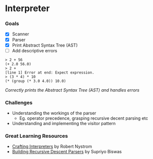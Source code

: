 # Interpreter
### Goals
- [x] Scanner
- [x] Parser
- [x] Print Abstract Syntax Tree (AST)
- [ ] Add descriptive errors 

```
> 2 + 56
(+ 2.0 56.0)
> 2 +
[line 1] Error at end: Expect expression.
> (3 * 4) * 10
(* (group (* 3.0 4.0)) 10.0)
```
*Correctly prints the Abstract Syntax Tree (AST) and handles errors*

### Challenges
- Understanding the workings of the parser
  - Eg. operator precedence, grasping recursive decent parsing etc 
- Understanding and implementing the visitor pattern

### Great Learning Resources
- [Crafting Interpreters](https://craftinginterpreters.com/) by Robert Nystrom
- [Building Recursive Descent Parsers](https://www.booleanworld.com/building-recursive-descent-parsers-definitive-guide/#How_does_parsing_work) by Supriyo Biswas

<!-- ![](https://user-images.githubusercontent.com/76413679/178587724-7ec4de45-b3fc-4844-9b46-b153afd2353b.png) -->
